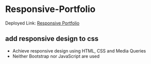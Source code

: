 # Responsive-Portfolio
Deployed Link: [Responsive Portfolio](https://vwhope.github.io/Responsive-Portfolio/)

## add responsive design to css

* Achieve responsive design using HTML, CSS and Media Queries
* Neither Bootstrap nor JavaScript are used



